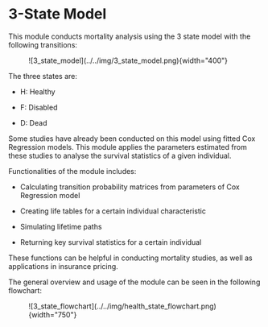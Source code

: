# 3-State Model

This module conducts mortality analysis using the 3 state model with the following transitions: 

<figure markdown>
  ![3_state_model](../../img/3_state_model.png){width="400"}
</figure>

The three states are: 

* H: Healthy

* F: Disabled 

* D: Dead

Some studies have already been conducted on this model using fitted Cox Regression models. This module
applies the parameters estimated from these studies to analyse the survival statistics of a given
individual. 

Functionalities of the module includes:

* Calculating transition probability matrices from parameters of Cox Regression model

* Creating life tables for a certain individual characteristic

* Simulating lifetime paths 

* Returning key survival statistics for a certain individual 

These functions can be helpful in conducting mortality studies, as well as applications in 
insurance pricing. 

The general overview and usage of the module can be seen in the following flowchart: 

<figure markdown>
  ![3_state_flowchart](../../img/health_state_flowchart.png){width="750"}
</figure>
